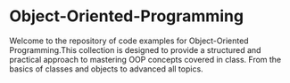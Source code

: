 # Object-Oriented-Programming
Welcome to the repository of code examples for Object-Oriented Programming.This collection is designed to provide a structured and practical approach to mastering OOP concepts covered in class. From the basics of classes and objects to advanced all topics.
